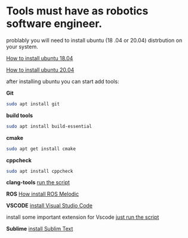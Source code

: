 # Tools must have as robotics software engineer. 

problably you will need to install ubuntu (18
.04 or 20.04) distrbution on your system.

[How to install ubuntu 18.04](https://howtoubuntu.org/how-to-install-ubuntu-18-04-bionic-beaver)

[How to install ubuntu 20.04](https://phoenixnap.com/kb/install-ubuntu-20-04)

after installing ubuntu you can start add tools:

**Git**  

``` bash
sudo apt install git
```

**build tools**

```bash 
sudo apt install build-essential
```

**cmake**
``` bash 
sudo apt get install cmake
```

**cppcheck**
```bash 
sudo apt install cppcheck
```

**clang-tools** [run the script](install_llvm_toolchain.sh)

**ROS** [How install ROS Melodic](http://wiki.ros.org/melodic/Installation/Ubuntu)

**VSCODE** [install Visual Studio Code](https://code.visualstudio.com/)

install some important extension for Vscode [just run the script](install_vs_code_extensions.sh)


**Sublime**  [install Sublim Text](https://www.sublimetext.com/3)

